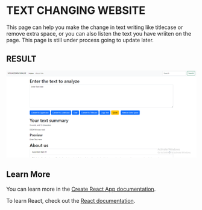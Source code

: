 # TEXT CHANGING WEBSITE
 This page can help you make the change in text writing like titlecase or remove extra space, or you can also listen the text you have wriiten on the page. This page is still under process going to update later.

## RESULT
![text site](image-1.png)

## Learn More

You can learn more in the [Create React App documentation](https://facebook.github.io/create-react-app/docs/getting-started).

To learn React, check out the [React documentation](https://reactjs.org/).

